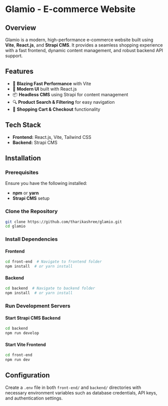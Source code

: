 # Glamio - E-commerce Website

## Overview
Glamio is a modern, high-performance e-commerce website built using **Vite**, **React.js**, and **Strapi CMS**. It provides a seamless shopping experience with a fast frontend, dynamic content management, and robust backend API support.

## Features
- 🚀 **Blazing Fast Performance** with Vite
- 🎨 **Modern UI** built with React.js
- 📦 **Headless CMS** using Strapi for content management
- 🔍 **Product Search & Filtering** for easy navigation
- 🛒 **Shopping Cart & Checkout** functionality

## Tech Stack
- **Frontend:** React.js, Vite, Tailwind CSS
- **Backend:** Strapi CMS

## Installation
### Prerequisites
Ensure you have the following installed:
- **npm** or **yarn**
- **Strapi CMS** setup

### Clone the Repository
```sh
git clone https://github.com/tharikashree/glamio.git
cd glamio
```

### Install Dependencies
#### Frontend
```sh
cd front-end  # Navigate to frontend folder
npm install  # or yarn install
```
#### Backend
```sh
cd backend  # Navigate to backend folder
npm install  # or yarn install
```

### Run Development Servers
#### Start Strapi CMS Backend
```sh
cd backend
npm run develop
```
#### Start Vite Frontend
```sh
cd front-end
npm run dev
```

## Configuration
Create a `.env` file in both `front-end/` and `backend/` directories with necessary environment variables such as database credentials, API keys, and authentication settings.


